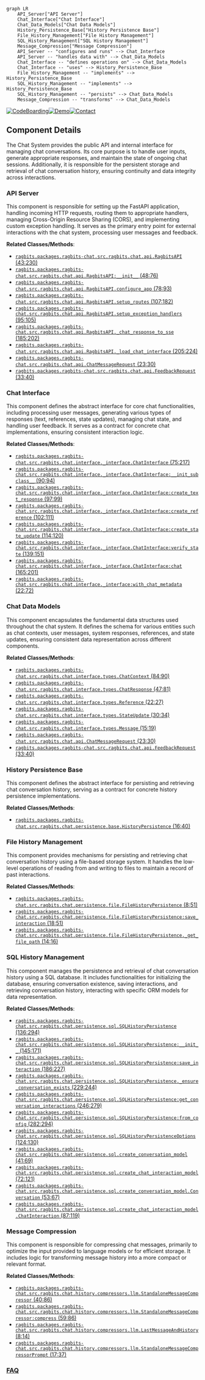 ```mermaid
graph LR
    API_Server["API Server"]
    Chat_Interface["Chat Interface"]
    Chat_Data_Models["Chat Data Models"]
    History_Persistence_Base["History Persistence Base"]
    File_History_Management["File History Management"]
    SQL_History_Management["SQL History Management"]
    Message_Compression["Message Compression"]
    API_Server -- "configures and runs" --> Chat_Interface
    API_Server -- "handles data with" --> Chat_Data_Models
    Chat_Interface -- "defines operations on" --> Chat_Data_Models
    Chat_Interface -- "uses" --> History_Persistence_Base
    File_History_Management -- "implements" --> History_Persistence_Base
    SQL_History_Management -- "implements" --> History_Persistence_Base
    SQL_History_Management -- "persists" --> Chat_Data_Models
    Message_Compression -- "transforms" --> Chat_Data_Models
```
[![CodeBoarding](https://img.shields.io/badge/Generated%20by-CodeBoarding-9cf?style=flat-square)](https://github.com/CodeBoarding/CodeBoarding)[![Demo](https://img.shields.io/badge/Try%20our-Demo-blue?style=flat-square)](https://www.codeboarding.org/demo)[![Contact](https://img.shields.io/badge/Contact%20us%20-%20contact@codeboarding.org-lightgrey?style=flat-square)](mailto:contact@codeboarding.org)

## Component Details

The Chat System provides the public API and internal interface for managing chat conversations. Its core purpose is to handle user inputs, generate appropriate responses, and maintain the state of ongoing chat sessions. Additionally, it is responsible for the persistent storage and retrieval of chat conversation history, ensuring continuity and data integrity across interactions.

### API Server
This component is responsible for setting up the FastAPI application, handling incoming HTTP requests, routing them to appropriate handlers, managing Cross-Origin Resource Sharing (CORS), and implementing custom exception handling. It serves as the primary entry point for external interactions with the chat system, processing user messages and feedback.


**Related Classes/Methods**:

- <a href="https://github.com/deepsense-ai/ragbits/blob/master/packages/ragbits-chat/src/ragbits/chat/api.py#L43-L230" target="_blank" rel="noopener noreferrer">`ragbits.packages.ragbits-chat.src.ragbits.chat.api.RagbitsAPI` (43:230)</a>
- <a href="https://github.com/deepsense-ai/ragbits/blob/master/packages/ragbits-chat/src/ragbits/chat/api.py#L48-L76" target="_blank" rel="noopener noreferrer">`ragbits.packages.ragbits-chat.src.ragbits.chat.api.RagbitsAPI:__init__` (48:76)</a>
- <a href="https://github.com/deepsense-ai/ragbits/blob/master/packages/ragbits-chat/src/ragbits/chat/api.py#L78-L93" target="_blank" rel="noopener noreferrer">`ragbits.packages.ragbits-chat.src.ragbits.chat.api.RagbitsAPI.configure_app` (78:93)</a>
- <a href="https://github.com/deepsense-ai/ragbits/blob/master/packages/ragbits-chat/src/ragbits/chat/api.py#L107-L182" target="_blank" rel="noopener noreferrer">`ragbits.packages.ragbits-chat.src.ragbits.chat.api.RagbitsAPI.setup_routes` (107:182)</a>
- <a href="https://github.com/deepsense-ai/ragbits/blob/master/packages/ragbits-chat/src/ragbits/chat/api.py#L95-L105" target="_blank" rel="noopener noreferrer">`ragbits.packages.ragbits-chat.src.ragbits.chat.api.RagbitsAPI.setup_exception_handlers` (95:105)</a>
- <a href="https://github.com/deepsense-ai/ragbits/blob/master/packages/ragbits-chat/src/ragbits/chat/api.py#L185-L202" target="_blank" rel="noopener noreferrer">`ragbits.packages.ragbits-chat.src.ragbits.chat.api.RagbitsAPI._chat_response_to_sse` (185:202)</a>
- <a href="https://github.com/deepsense-ai/ragbits/blob/master/packages/ragbits-chat/src/ragbits/chat/api.py#L205-L224" target="_blank" rel="noopener noreferrer">`ragbits.packages.ragbits-chat.src.ragbits.chat.api.RagbitsAPI._load_chat_interface` (205:224)</a>
- <a href="https://github.com/deepsense-ai/ragbits/blob/master/packages/ragbits-chat/src/ragbits/chat/api.py#L23-L30" target="_blank" rel="noopener noreferrer">`ragbits.packages.ragbits-chat.src.ragbits.chat.api.ChatMessageRequest` (23:30)</a>
- <a href="https://github.com/deepsense-ai/ragbits/blob/master/packages/ragbits-chat/src/ragbits/chat/api.py#L33-L40" target="_blank" rel="noopener noreferrer">`ragbits.packages.ragbits-chat.src.ragbits.chat.api.FeedbackRequest` (33:40)</a>


### Chat Interface
This component defines the abstract interface for core chat functionalities, including processing user messages, generating various types of responses (text, references, state updates), managing chat state, and handling user feedback. It serves as a contract for concrete chat implementations, ensuring consistent interaction logic.


**Related Classes/Methods**:

- <a href="https://github.com/deepsense-ai/ragbits/blob/master/packages/ragbits-chat/src/ragbits/chat/interface/_interface.py#L75-L217" target="_blank" rel="noopener noreferrer">`ragbits.packages.ragbits-chat.src.ragbits.chat.interface._interface.ChatInterface` (75:217)</a>
- <a href="https://github.com/deepsense-ai/ragbits/blob/master/packages/ragbits-chat/src/ragbits/chat/interface/_interface.py#L90-L94" target="_blank" rel="noopener noreferrer">`ragbits.packages.ragbits-chat.src.ragbits.chat.interface._interface.ChatInterface:__init_subclass__` (90:94)</a>
- <a href="https://github.com/deepsense-ai/ragbits/blob/master/packages/ragbits-chat/src/ragbits/chat/interface/_interface.py#L97-L99" target="_blank" rel="noopener noreferrer">`ragbits.packages.ragbits-chat.src.ragbits.chat.interface._interface.ChatInterface:create_text_response` (97:99)</a>
- <a href="https://github.com/deepsense-ai/ragbits/blob/master/packages/ragbits-chat/src/ragbits/chat/interface/_interface.py#L102-L111" target="_blank" rel="noopener noreferrer">`ragbits.packages.ragbits-chat.src.ragbits.chat.interface._interface.ChatInterface:create_reference` (102:111)</a>
- <a href="https://github.com/deepsense-ai/ragbits/blob/master/packages/ragbits-chat/src/ragbits/chat/interface/_interface.py#L114-L120" target="_blank" rel="noopener noreferrer">`ragbits.packages.ragbits-chat.src.ragbits.chat.interface._interface.ChatInterface:create_state_update` (114:120)</a>
- <a href="https://github.com/deepsense-ai/ragbits/blob/master/packages/ragbits-chat/src/ragbits/chat/interface/_interface.py#L139-L151" target="_blank" rel="noopener noreferrer">`ragbits.packages.ragbits-chat.src.ragbits.chat.interface._interface.ChatInterface:verify_state` (139:151)</a>
- <a href="https://github.com/deepsense-ai/ragbits/blob/master/packages/ragbits-chat/src/ragbits/chat/interface/_interface.py#L165-L201" target="_blank" rel="noopener noreferrer">`ragbits.packages.ragbits-chat.src.ragbits.chat.interface._interface.ChatInterface:chat` (165:201)</a>
- <a href="https://github.com/deepsense-ai/ragbits/blob/master/packages/ragbits-chat/src/ragbits/chat/interface/_interface.py#L22-L72" target="_blank" rel="noopener noreferrer">`ragbits.packages.ragbits-chat.src.ragbits.chat.interface._interface:with_chat_metadata` (22:72)</a>


### Chat Data Models
This component encapsulates the fundamental data structures used throughout the chat system. It defines the schema for various entities such as chat contexts, user messages, system responses, references, and state updates, ensuring consistent data representation across different components.


**Related Classes/Methods**:

- <a href="https://github.com/deepsense-ai/ragbits/blob/master/packages/ragbits-chat/src/ragbits/chat/interface/types.py#L84-L90" target="_blank" rel="noopener noreferrer">`ragbits.packages.ragbits-chat.src.ragbits.chat.interface.types.ChatContext` (84:90)</a>
- <a href="https://github.com/deepsense-ai/ragbits/blob/master/packages/ragbits-chat/src/ragbits/chat/interface/types.py#L47-L81" target="_blank" rel="noopener noreferrer">`ragbits.packages.ragbits-chat.src.ragbits.chat.interface.types.ChatResponse` (47:81)</a>
- <a href="https://github.com/deepsense-ai/ragbits/blob/master/packages/ragbits-chat/src/ragbits/chat/interface/types.py#L22-L27" target="_blank" rel="noopener noreferrer">`ragbits.packages.ragbits-chat.src.ragbits.chat.interface.types.Reference` (22:27)</a>
- <a href="https://github.com/deepsense-ai/ragbits/blob/master/packages/ragbits-chat/src/ragbits/chat/interface/types.py#L30-L34" target="_blank" rel="noopener noreferrer">`ragbits.packages.ragbits-chat.src.ragbits.chat.interface.types.StateUpdate` (30:34)</a>
- <a href="https://github.com/deepsense-ai/ragbits/blob/master/packages/ragbits-chat/src/ragbits/chat/interface/types.py#L15-L19" target="_blank" rel="noopener noreferrer">`ragbits.packages.ragbits-chat.src.ragbits.chat.interface.types.Message` (15:19)</a>
- <a href="https://github.com/deepsense-ai/ragbits/blob/master/packages/ragbits-chat/src/ragbits/chat/api.py#L23-L30" target="_blank" rel="noopener noreferrer">`ragbits.packages.ragbits-chat.src.ragbits.chat.api.ChatMessageRequest` (23:30)</a>
- <a href="https://github.com/deepsense-ai/ragbits/blob/master/packages/ragbits-chat/src/ragbits/chat/api.py#L33-L40" target="_blank" rel="noopener noreferrer">`ragbits.packages.ragbits-chat.src.ragbits.chat.api.FeedbackRequest` (33:40)</a>


### History Persistence Base
This component defines the abstract interface for persisting and retrieving chat conversation history, serving as a contract for concrete history persistence implementations.


**Related Classes/Methods**:

- <a href="https://github.com/deepsense-ai/ragbits/blob/master/packages/ragbits-chat/src/ragbits/chat/persistence/base.py#L16-L40" target="_blank" rel="noopener noreferrer">`ragbits.packages.ragbits-chat.src.ragbits.chat.persistence.base.HistoryPersistence` (16:40)</a>


### File History Management
This component provides mechanisms for persisting and retrieving chat conversation history using a file-based storage system. It handles the low-level operations of reading from and writing to files to maintain a record of past interactions.


**Related Classes/Methods**:

- <a href="https://github.com/deepsense-ai/ragbits/blob/master/packages/ragbits-chat/src/ragbits/chat/persistence/file.py#L8-L51" target="_blank" rel="noopener noreferrer">`ragbits.packages.ragbits-chat.src.ragbits.chat.persistence.file.FileHistoryPersistence` (8:51)</a>
- <a href="https://github.com/deepsense-ai/ragbits/blob/master/packages/ragbits-chat/src/ragbits/chat/persistence/file.py#L18-L51" target="_blank" rel="noopener noreferrer">`ragbits.packages.ragbits-chat.src.ragbits.chat.persistence.file.FileHistoryPersistence:save_interaction` (18:51)</a>
- <a href="https://github.com/deepsense-ai/ragbits/blob/master/packages/ragbits-chat/src/ragbits/chat/persistence/file.py#L14-L16" target="_blank" rel="noopener noreferrer">`ragbits.packages.ragbits-chat.src.ragbits.chat.persistence.file.FileHistoryPersistence._get_file_path` (14:16)</a>


### SQL History Management
This component manages the persistence and retrieval of chat conversation history using a SQL database. It includes functionalities for initializing the database, ensuring conversation existence, saving interactions, and retrieving conversation history, interacting with specific ORM models for data representation.


**Related Classes/Methods**:

- <a href="https://github.com/deepsense-ai/ragbits/blob/master/packages/ragbits-chat/src/ragbits/chat/persistence/sql.py#L136-L294" target="_blank" rel="noopener noreferrer">`ragbits.packages.ragbits-chat.src.ragbits.chat.persistence.sql.SQLHistoryPersistence` (136:294)</a>
- <a href="https://github.com/deepsense-ai/ragbits/blob/master/packages/ragbits-chat/src/ragbits/chat/persistence/sql.py#L145-L171" target="_blank" rel="noopener noreferrer">`ragbits.packages.ragbits-chat.src.ragbits.chat.persistence.sql.SQLHistoryPersistence:__init__` (145:171)</a>
- <a href="https://github.com/deepsense-ai/ragbits/blob/master/packages/ragbits-chat/src/ragbits/chat/persistence/sql.py#L186-L227" target="_blank" rel="noopener noreferrer">`ragbits.packages.ragbits-chat.src.ragbits.chat.persistence.sql.SQLHistoryPersistence:save_interaction` (186:227)</a>
- <a href="https://github.com/deepsense-ai/ragbits/blob/master/packages/ragbits-chat/src/ragbits/chat/persistence/sql.py#L229-L244" target="_blank" rel="noopener noreferrer">`ragbits.packages.ragbits-chat.src.ragbits.chat.persistence.sql.SQLHistoryPersistence._ensure_conversation_exists` (229:244)</a>
- <a href="https://github.com/deepsense-ai/ragbits/blob/master/packages/ragbits-chat/src/ragbits/chat/persistence/sql.py#L246-L279" target="_blank" rel="noopener noreferrer">`ragbits.packages.ragbits-chat.src.ragbits.chat.persistence.sql.SQLHistoryPersistence:get_conversation_interactions` (246:279)</a>
- <a href="https://github.com/deepsense-ai/ragbits/blob/master/packages/ragbits-chat/src/ragbits/chat/persistence/sql.py#L282-L294" target="_blank" rel="noopener noreferrer">`ragbits.packages.ragbits-chat.src.ragbits.chat.persistence.sql.SQLHistoryPersistence:from_config` (282:294)</a>
- <a href="https://github.com/deepsense-ai/ragbits/blob/master/packages/ragbits-chat/src/ragbits/chat/persistence/sql.py#L124-L130" target="_blank" rel="noopener noreferrer">`ragbits.packages.ragbits-chat.src.ragbits.chat.persistence.sql.SQLHistoryPersistenceOptions` (124:130)</a>
- <a href="https://github.com/deepsense-ai/ragbits/blob/master/packages/ragbits-chat/src/ragbits/chat/persistence/sql.py#L41-L69" target="_blank" rel="noopener noreferrer">`ragbits.packages.ragbits-chat.src.ragbits.chat.persistence.sql.create_conversation_model` (41:69)</a>
- <a href="https://github.com/deepsense-ai/ragbits/blob/master/packages/ragbits-chat/src/ragbits/chat/persistence/sql.py#L72-L121" target="_blank" rel="noopener noreferrer">`ragbits.packages.ragbits-chat.src.ragbits.chat.persistence.sql.create_chat_interaction_model` (72:121)</a>
- <a href="https://github.com/deepsense-ai/ragbits/blob/master/packages/ragbits-chat/src/ragbits/chat/persistence/sql.py#L53-L67" target="_blank" rel="noopener noreferrer">`ragbits.packages.ragbits-chat.src.ragbits.chat.persistence.sql.create_conversation_model.Conversation` (53:67)</a>
- <a href="https://github.com/deepsense-ai/ragbits/blob/master/packages/ragbits-chat/src/ragbits/chat/persistence/sql.py#L87-L119" target="_blank" rel="noopener noreferrer">`ragbits.packages.ragbits-chat.src.ragbits.chat.persistence.sql.create_chat_interaction_model.ChatInteraction` (87:119)</a>


### Message Compression
This component is responsible for compressing chat messages, primarily to optimize the input provided to language models or for efficient storage. It includes logic for transforming message history into a more compact or relevant format.


**Related Classes/Methods**:

- <a href="https://github.com/deepsense-ai/ragbits/blob/master/packages/ragbits-chat/src/ragbits/chat/history/compressors/llm.py#L40-L86" target="_blank" rel="noopener noreferrer">`ragbits.packages.ragbits-chat.src.ragbits.chat.history.compressors.llm.StandaloneMessageCompressor` (40:86)</a>
- <a href="https://github.com/deepsense-ai/ragbits/blob/master/packages/ragbits-chat/src/ragbits/chat/history/compressors/llm.py#L59-L86" target="_blank" rel="noopener noreferrer">`ragbits.packages.ragbits-chat.src.ragbits.chat.history.compressors.llm.StandaloneMessageCompressor:compress` (59:86)</a>
- <a href="https://github.com/deepsense-ai/ragbits/blob/master/packages/ragbits-chat/src/ragbits/chat/history/compressors/llm.py#L8-L14" target="_blank" rel="noopener noreferrer">`ragbits.packages.ragbits-chat.src.ragbits.chat.history.compressors.llm.LastMessageAndHistory` (8:14)</a>
- <a href="https://github.com/deepsense-ai/ragbits/blob/master/packages/ragbits-chat/src/ragbits/chat/history/compressors/llm.py#L17-L37" target="_blank" rel="noopener noreferrer">`ragbits.packages.ragbits-chat.src.ragbits.chat.history.compressors.llm.StandaloneMessageCompressorPrompt` (17:37)</a>




### [FAQ](https://github.com/CodeBoarding/GeneratedOnBoardings/tree/main?tab=readme-ov-file#faq)